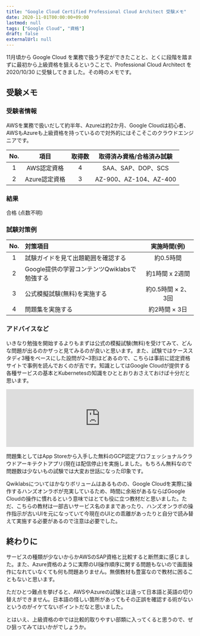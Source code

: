 ```yaml
---
title: "Google Cloud Certified Professional Cloud Architect 受験メモ"
date: 2020-11-01T00:00:00+09:00
lastmod: null
tags: ["Google Cloud", "資格"]
draft: false
externalUrl: null
---
```


11月頃から Google Cloud を業務で扱う予定ができたことと、とくに段階を踏まずに最初から上級資格を狙えるということで、Professional Cloud Architect を 2020/10/30 に受験してきました。その時のメモです。

## 受験メモ

### 受験者情報

AWSを業務で扱いだして約半年、Azureは約2か月、Google Cloudは初心者、AWSもAzureも上級資格を持っているので対外的にはそこそこのクラウドエンジニアです。

|No.|項目|取得数|取得済み資格/合格済み試験|
|:---:|:---:|:---:|:---:|
|1|AWS認定資格|4|SAA、SAP、DOP、SCS|
|2|Azure認定資格|3|AZ-900、AZ-104、AZ-400|

### 結果

合格 (点数不明)

### 試験対策例

|No.|対策項目|実施時間(例)|
|:---:|:---|:---:|
|1|試験ガイドを見て出題範囲を確認する|約0.5時間|
|2|Google提供の学習コンテンツQwiklabsで勉強する|約1時間 x 2週間|
|3|公式模擬試験(無料)を実施する|約0.5時間 × 2、3回|
|4|問題集を実施する|約2時間 × 3日|

### アドバイスなど

いきなり勉強を開始するよりもまずは公式の模擬試験(無料)を受けてみて、どんな問題が出るのかザっと見てみるのが良いと思います。また、試験ではケーススタディ3種をベースにした設問が2~3割ほどあるので、こちらは事前に認定資格サイトで事例を読んでおくのが吉です。知識としてはGoogle Cloudが提供する各種サービスの基本とKubernetesの知識をひととおりおさえておけば十分だと思います。

<iframe class="hatenablogcard" style="width:100%;height:155px;max-width:680px;" src="https://hatenablog-parts.com/embed?url=https://cloud.google.com/certification/cloud-architect?hl=ja" frameborder="0" scrolling="no"></iframe>

問題集としてはApp Storeから入手した無料のGCP認定プロフェッショナルクラウドアーキテクトアプリ(現在は配信停止)を実施しました。もちろん無料なので問題数は少ないもの試験では大変お世話になった印象です。

Qwiklabsについてはかなりボリュームはあるものの、Google Cloudを実際に操作するハンズオンラボが充実しているため、時間に余裕があるならばGoogle Cloudの操作に慣れるという意味ではとても役に立つ教材だと思いました。ただ、こちらの教材は一部古いサービス名のままであったり、ハンズオンラボの操作指示が古いUIを元になっていて今現在のUIとの乖離があったりと自分で読み替えて実施する必要があるので注意は必要でした。

## 終わりに

サービスの種類が少ないからかAWSのSAP資格と比較すると断然楽に感じました。また、Azure資格のように実際のUI操作順序に関する問題もないので画面操作になれていなくても何も問題ありません。無償教材も豊富なので教材に困ることもないと思います。

ただひとつ難点を挙げると、AWSやAzureの試験とは違って日本語と英語の切り替えができません。日本語の怪しい箇所があってもその正誤を確認する術がないというのがイケてないポイントだなと思いました。

とはいえ、上級資格の中では比較的取りやすい部類に入ってくると思うので、ぜひ狙ってみてはいかがでしょうか。